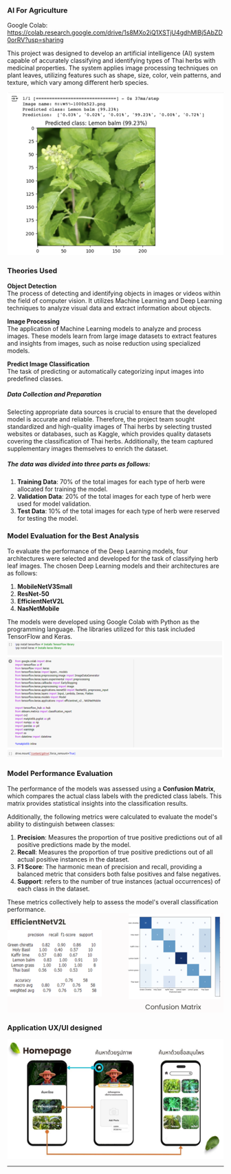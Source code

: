 ### AI For Agriculture

Google Colab: https://colab.research.google.com/drive/1s8MXo2iQ1XSTjU4gdhMlBj5AbZD0orRV?usp=sharing

This project was designed to develop an artificial intelligence (AI) system capable of accurately classifying and identifying types of Thai herbs with medicinal properties. The system applies image processing techniques on plant leaves, utilizing features such as shape, size, color, vein patterns, and texture, which vary among different herb species.

![Result](image.png)

### Theories Used

**Object Detection**  
The process of detecting and identifying objects in images or videos within the field of computer vision. It utilizes Machine Learning and Deep Learning techniques to analyze visual data and extract information about objects.

**Image Processing**  
The application of Machine Learning models to analyze and process images. These models learn from large image datasets to extract features and insights from images, such as noise reduction using specialized models.

**Predict Image Classification**  
The task of predicting or automatically categorizing input images into predefined classes.

##### Data Collection and Preparation  
Selecting appropriate data sources is crucial to ensure that the developed model is accurate and reliable. Therefore, the project team sought standardized and high-quality images of Thai herbs by selecting trusted websites or databases, such as Kaggle, which provides quality datasets covering the classification of Thai herbs. Additionally, the team captured supplementary images themselves to enrich the dataset.

##### The data was divided into three parts as follows:  

1. **Training Data**: 70% of the total images for each type of herb were allocated for training the model.  
2. **Validation Data**: 20% of the total images for each type of herb were used for model validation.  
3. **Test Data**: 10% of the total images for each type of herb were reserved for testing the model.  

### Model Evaluation for the Best Analysis 
To evaluate the performance of the Deep Learning models, four architectures were selected and developed for the task of classifying herb leaf images. The chosen Deep Learning models and their architectures are as follows:  

1. **MobileNetV3Small**  
2. **ResNet-50**  
3. **EfficientNetV2L**  
4. **NasNetMobile**  

The models were developed using Google Colab with Python as the programming language. The libraries utilized for this task included TensorFlow and Keras.
![Library](image-1.png)


### Model Performance Evaluation  

The performance of the models was assessed using a **Confusion Matrix**, which compares the actual class labels with the predicted class labels. This matrix provides statistical insights into the classification results.  

Additionally, the following metrics were calculated to evaluate the model's ability to distinguish between classes:  

1. **Precision**: Measures the proportion of true positive predictions out of all positive predictions made by the model.  
2. **Recall**: Measures the proportion of true positive predictions out of all actual positive instances in the dataset.  
3. **F1 Score**: The harmonic mean of precision and recall, providing a balanced metric that considers both false positives and false negatives.  
4. **Support**: refers to the number of true instances (actual occurrences) of each class in the dataset.

These metrics collectively help to assess the model's overall classification performance.
![ResultEfficientConfusion](image-2.png)

### Application UX/UI designed

![Application](image-3.png)

---
